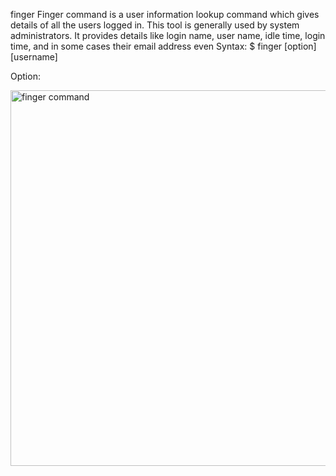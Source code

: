 finger 
Finger command is a user information lookup command which gives details of all the users logged in. 
This tool is generally used by system administrators. 
It provides details like login name, user name, idle time, login time, and in some cases their email address even
Syntax:
      $ finger [option] [username]
      
Option:




<img width="601" alt="finger command" src="https://user-images.githubusercontent.com/92944722/159267862-508f4938-aee5-40db-951d-9289dd1e1b73.png">
